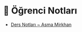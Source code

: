 # 📕 Öğrenci Notları

<!--Index-->

- [Ders Notları ~ Asma Mirkhan](./Ders%20Notlar%C4%B1%20~%20Asma%20Mirkhan.pdf)

<!--Index-->
